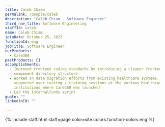 ```yaml
---
title: Caleb Chiam
permalink: /people/caleb
description: "Caleb Chiam - Software Engineer"
third_nav_title: Software Engineering
staffId: caleb
name: Caleb Chiam
joinDate: October 25, 2022
functionId: eng
jobTitle: Software Engineer
curProducts:
  - Care360
pastProducts: []
accomplishments:
  - Improved frontend coding standards by introducing a cleaner frontend
    component directory structure
  - Worked on data migration efforts from existing healthcare systems, and
    supported user testing / training sessions at the various healthcare
    institutions where Care360 was launched
  - Led the InternalFunds sprint
quote: ""
linkedinId: ""

---
```


{% include staff.html staff=page color=site.colors.function-colors.eng %}
